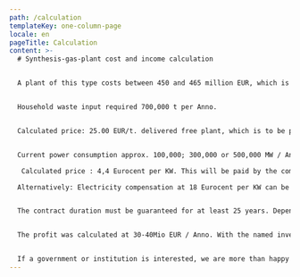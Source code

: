 ```yaml
---
path: /calculation
templateKey: one-column-page
locale: en
pageTitle: Calculation
content: >-
  # Synthesis-gas-plant cost and income calculation


  A plant of this type costs between 450 and 465 million EUR, which is provided by the investor. The construction period after contract signature is 2.5 to 3 years.


  Household waste input required 700,000 t per Anno.


  Calculated price: 25.00 EUR/t. delivered free plant, which is to be paid by the supplier.


  Current power consumption approx. 100,000; 300,000 or 500,000 MW / Anno.

   Calculated price : 4,4 Eurocent per KW. This will be paid by the company who takes the power.

  Alternatively: Electricity compensation at 18 Eurocent per KW can be delivered; household waste to plant at 0,00 EUR / t. This price could be made variable ( up or down ) in relation to the upper conditions of input from waste and the price of electricity.


  The contract duration must be guaranteed for at least 25 years. Depending on the specific circumstances of a city or country, we may ask for a performance guarantee , which is held on a blocked account in the state of the contracting party. There is also the possibility of an official and legal 3-5 % participation of a person, a company or another institution, which allows the conclusion of the contract.


  The profit was calculated at 30-40Mio EUR / Anno. With the named investment, as well as previously described numbers and facts, the participation percentage can be calculated from this.


  If a government or institution is interested, we are more than happy to forward a complete presentation portfolio, including additional graphics from the power plant.
---
```

